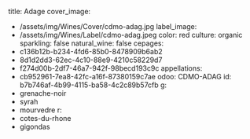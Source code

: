 title: Adage
cover_image:
  - /assets/img/Wines/Cover/cdmo-adag.jpg
label_image:
  - /assets/img/Wines/Label/cdmo-adag.jpeg
color: red
culture: organic
sparkling: false
natural_wine: false
cepages:
  - c136b12b-b234-4fd6-85b0-8478909b6ab2
  - 8d1d2dd3-62ec-4c10-88e9-4210c58229d7
  - f274d00b-2df7-46a7-942f-98becd193c9c
appellations:
  - cb952961-7ea8-42fc-a16f-87380159c7ae
odoo: CDMO-ADAG
id: b7b746af-4b99-4115-ba58-4c2c89b57cfb
g:
  - grenache-noir
  - syrah
  - mourvedre
r:
  - cotes-du-rhone
  - gigondas
